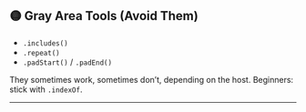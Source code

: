 ## 🟡 Gray Area Tools (Avoid Them)

* `.includes()`
* `.repeat()`
* `.padStart()` / `.padEnd()`

They sometimes work, sometimes don’t, depending on the host. Beginners: stick with `.indexOf`.

---
